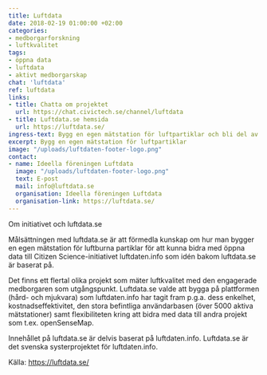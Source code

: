 ```yaml
---
title: Luftdata
date: 2018-02-19 01:00:00 +02:00
categories:
- medborgarforskning
- luftkvalitet
tags:
- öppna data
- luftdata
- aktivt medborgarskap
chat: 'luftdata'
ref: luftdata
links:
- title: Chatta om projektet
  url: https://chat.civictech.se/channel/luftdata
- title: Luftdata.se hemsida
  url: https://luftdata.se/
ingress-text: Bygg en egen mätstation för luftpartiklar och bli del av ett världsomspännande medborgarforskarnätverk
excerpt: Bygg en egen mätstation för luftpartiklar
image: "/uploads/luftdaten-footer-logo.png"
contact:
- name: Ideella föreningen Luftdata
  image: "/uploads/luftdaten-footer-logo.png"
  text: E-post
  mail: info@luftdata.se
  organisation: Ideella föreningen Luftdata
  organisation-link: https://luftdata.se/
---
```

Om initiativet och luftdata.se

Målsättningen med luftdata.se är att förmedla kunskap om hur man bygger en egen mätstation för luftburna partiklar för att kunna bidra med öppna data till Citizen Science-initiativet luftdaten.info som idén bakom luftdata.se är baserat på.

Det finns ett flertal olika projekt som mäter luftkvalitet med den engagerade medborgaren som utgångspunkt. Luftdata.se valde att bygga på plattformen (hård- och mjukvara) som luftdaten.info har tagit fram p.g.a. dess enkelhet, kostnadseffektivitet, den stora befintliga användarbasen (över 5000 aktiva mätstationer) samt flexibiliteten kring att bidra med data till andra projekt som t.ex. openSenseMap.

Innehållet på luftdata.se är delvis baserat på luftdaten.info. Luftdata.se är det svenska systerprojektet för luftdaten.info.

Källa: https://luftdata.se/
